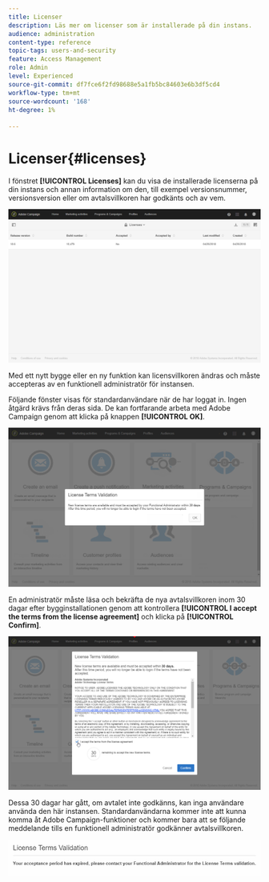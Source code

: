 ```yaml
---
title: Licenser
description: Läs mer om licenser som är installerade på din instans.
audience: administration
content-type: reference
topic-tags: users-and-security
feature: Access Management
role: Admin
level: Experienced
source-git-commit: df7fce6f2fd98688e5a1fb5bc84603e6b3df5cd4
workflow-type: tm+mt
source-wordcount: '168'
ht-degree: 1%

---
```


# Licenser{#licenses}

I fönstret **[!UICONTROL Licenses]** kan du visa de installerade licenserna på din instans och annan information om den, till exempel versionsnummer, versionsversion eller om avtalsvillkoren har godkänts och av vem.

![](assets/license_1.png)

Med ett nytt bygge eller en ny funktion kan licensvillkoren ändras och måste accepteras av en funktionell administratör för instansen.

Följande fönster visas för standardanvändare när de har loggat in. Ingen åtgärd krävs från deras sida. De kan fortfarande arbeta med Adobe Campaign genom att klicka på knappen **[!UICONTROL OK]**.

![](assets/license_2.png)

En administratör måste läsa och bekräfta de nya avtalsvillkoren inom 30 dagar efter bygginstallationen genom att kontrollera **[!UICONTROL I accept the terms from the license agreement]** och klicka på **[!UICONTROL Confirm]**.

![](assets/license_3.png)

Dessa 30 dagar har gått, om avtalet inte godkänns, kan inga användare använda den här instansen. Standardanvändarna kommer inte att kunna komma åt Adobe Campaign-funktioner och kommer bara att se följande meddelande tills en funktionell administratör godkänner avtalsvillkoren.

![](assets/license_4.png)
